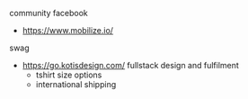 

community facebook
- https://www.mobilize.io/

swag
- https://go.kotisdesign.com/ fullstack design and fulfilment
	- tshirt size options
	- international shipping